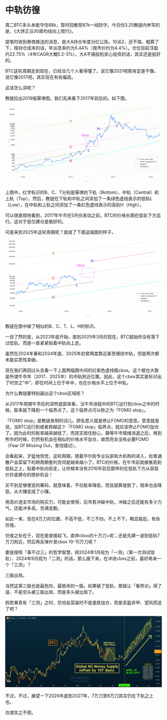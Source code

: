 # 中轨彷徨

周二BTC多头未能守住88k，暂时回撤至87k一线防守。今日份3.25教链内参写的是，《大饼正沿30周均线向上爬行》。

提笔时收到券商推送的消息，是大A持仓年度分红公告。10派2，还不错。粗算了下，按持仓成本的话，年派息率约为5.44%（按市价约为4.4%）。仓位目前浮盈约22.75%（4年CAGR大概5.2-3%）。大A不搞投机安心投资的话，其实还是挺好的。

BTC这轮周期走到现在，已经没几个人看得懂了。说它像2021吧那肯定是不像。说它像2017吧，其实现在有些偏高。

这话怎么讲呢？

教链拉出2019版幂律图。我们先来看下2017年前后的。如下图。

![](2025-03-25-A01.png)

上图中，红字标识的B、C、T分别是幂律的下轨（Bottom）、中轨（Central）和上轨（Top）。然后，教链在下轨和中轨之间添加了一条绿色虚线表示的低轨L（Low），在中轨和上轨之间添加了一条红色虚线表示的高轨H（High）。

可以很直观地看到，2017年牛市在5月份发动之前，BTC的价格长期在低轨下方运行。这对于低位建仓是极好的。

可是来到2025年这轮周期呢？就成了下面这幅图的样子。

![](2025-03-25-A02.png)

教链在图中做了相似的B、C、T、L、H的标识。

一目了然的是，从2023年底开始，直到2025年3月的现在，BTC就始终没有落下过低轨，而是一直紧紧贴着中轨向上走。

虽然在2024年春和2024年底、2025年初曾两度靠近甚至缠绕中轨，但是两次都未能实质性突破。

现在我们再回过头去看一下上面两幅图中间的红紫色虚线框cbox。这个框也大致是所谓牛市年（2017、2025年）的中轨附近位置。因此，这个cbox其实是标识出了时空之“中”，即在时间上位于年中，也在价格水平上位于中轨。

为什么教链要特别画出这个cbox区域呢？

从2017年周期牛市后的深熊底部来看，当牛市进程中的BTC运行到cbox之中的时候，胜率就下降到一个临界点了。这个临界点可以称之为「FOMO stop」。

「FOMO stop」是教链发明的词儿。顾名思义就是停止FOMO的意思。意思就是说，当BTC运行到或者跨越这个「FOMO stop」临界点，就应该停止FOMO加仓了。因为此时的胜率越来越低了，而其实按住耐心，静等牛市情绪消退之后，再到熊市的时候，仍然有机会在相似的价格水平加仓，故而完全没有必要FOMO（Fear Of Missing Out，害怕错过）。

会看起来，才猛地惊觉，这轮周期，随着华尔街专业玩家和大机构的进入，给普通散户韭菜留下的跨周期套利空间是越来越小了。BTC的价格，在牛市前就被推高到低轨之上，贴着中轨向前走，让你根本没有2016年前后那样的在低轨下方从容低价抄底建仓的绝妙机会！

买不到足够便宜的筹码，就意味着，不仅胜率降低，而且就算是胜了，赔率也会降低，从大赚变成了小赚。

用高价透支市场的购买力，可能会使得，后市若冲破中轨，冲破之后还能有多少力气，还能冲多高，充满变数。

如此一来，现在8万刀的位置，不高不低，不三不四，不上不下，略显尴尬，有些彷徨。

彷徨之处在于，现在是直接起飞，直奔cbox的十万刀+呢；还是先蹲一波到低轨7万刀附近，然后再反弹升至cbox 10-15万刀呢？

要是按照「事不过三」的哲学智慧，把2024年1月视为「一测」（第一次测试低轨）、2024年9月视为「二测」的话，那么接下来，在冲进cbox之前，最好再来一个「三测」？

三振出局。

当然这第三振也是最危险、最致命的一振。如果破了低轨，那就让「看熊论」得了逞，不是空头被三振出局，而是多头被出局了。

假若果真有「三测」之时，恐怕韭菜届时不是逢跌加仓，而是丢盔弃甲、望风而逃了吧？

![](2025-03-25-A03.jpeg)

不过，不过，展望一下2026年底到2027年，7万刀至8万刀其实仍在下轨之上也。

勿谓言之不预。
